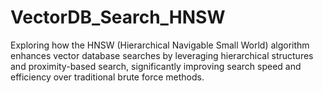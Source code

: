 # VectorDB_Search_HNSW
Exploring how the HNSW (Hierarchical Navigable Small World) algorithm enhances vector database searches by leveraging hierarchical structures and proximity-based search, significantly improving search speed and efficiency over traditional brute force methods.
